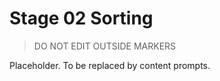 # Stage 02 Sorting

> DO NOT EDIT OUTSIDE MARKERS
<!-- FILLME:START -->
Placeholder. To be replaced by content prompts.
<!-- FILLME:END -->

